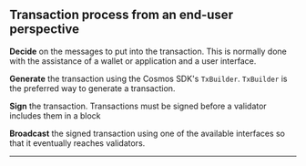 Transaction process from an end-user perspective
------------------------------------------------

**Decide** on the messages to put into the transaction. This is normally done with the assistance of a wallet or application and a user interface.

**Generate** the transaction using the Cosmos SDK's `TxBuilder`. `TxBuilder` is the preferred way to generate a transaction.


**Sign** the transaction. Transactions must be signed before a validator includes them in a block

**Broadcast** the signed transaction using one of the available interfaces so that it eventually reaches validators.


--------------